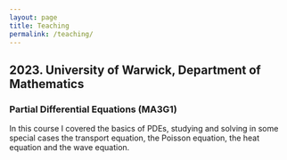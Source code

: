 ```yaml
---
layout: page
title: Teaching
permalink: /teaching/
---
```


## 2023. University of Warwick, Department of Mathematics

### Partial Differential Equations (MA3G1)

In this course I covered the basics of PDEs, studying and solving in some special cases the transport equation, the Poisson equation, the heat equation and the wave equation.